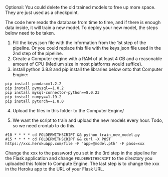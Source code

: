 Optional: You could delete the old trained models to free up more space. They are just used as a checkpoint. 

The code here reads the database from time to time, and if there is enough data inside, it will train a new model. To deploy your new model, the steps below need to be taken.

1) Fill the keys.json file with the information from the 1st step of the pipeline. Or you could replace this file with the keys.json file used in the 2nd step of the pipeline.
2) Create a Computer engine with a RAM of at least 4 GB and a reasonable amount of CPU (Medium size in most platforms would suffice). 
3) install python 3.8.8 and pip install the libraries below onto that Computer Engine:
```
pip install pandas==1.2.2
pip install pymysql==1.0.2
pip install mysql-connector-python==8.0.23
pip install numpy==1.19.2
pip install pytorch==1.8.0
```

4) Upload the files in this folder to the Computer Engine/

4) We want the script to train and upload the new models every hour. Todo, so we need crontab to do this.
```
#10 * * * * cd FOLDERWITHSCRIPT && python train_new_model.py
#15 * * * * cd FOLDERWITHSCRIPT && curl -X POST https://xxx.herokuapp.com/file -F 'app=@model.pth' -F pass=xxx
```
Change the xxx to the password you set in the 3rd step in the pipeline for the Flask application and change `FOLDERWITHSCRIPT` to the directory you uploaded this folder to Compute Engine.
The last step is to change the xxx in the Heroku app to the URL of your Flask URL.

